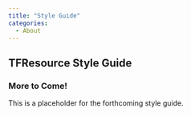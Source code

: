 ```yaml
---
title: "Style Guide"
categories:
  - About
---
```


TFResource Style Guide
--------------------

### More to Come!

This is a placeholder for the forthcoming style guide.  